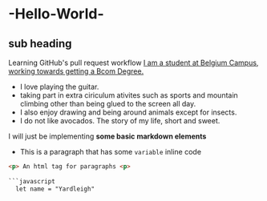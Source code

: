 # -Hello-World-
## sub heading
Learning GitHub's pull request workflow
[I am a student at Belgium Campus, working towards getting a Bcom Degree.](https://www.belgiumcampus.ac.za/bachelor-of-computing)

- I love playing the guitar.
- taking part in extra ciriculum ativites such as sports and mountain climbing other than being glued to the screen all day.
- I also enjoy drawing and being around animals except for insects.
- I do not like avocados. The story of my life, short and sweet.

I will just be implementing **some basic markdown elements**

- This is a paragraph that has some `variable` inline code

```html
<p> An html tag for paragraphs <p>
  
```javascript
  let name = "Yardleigh"
